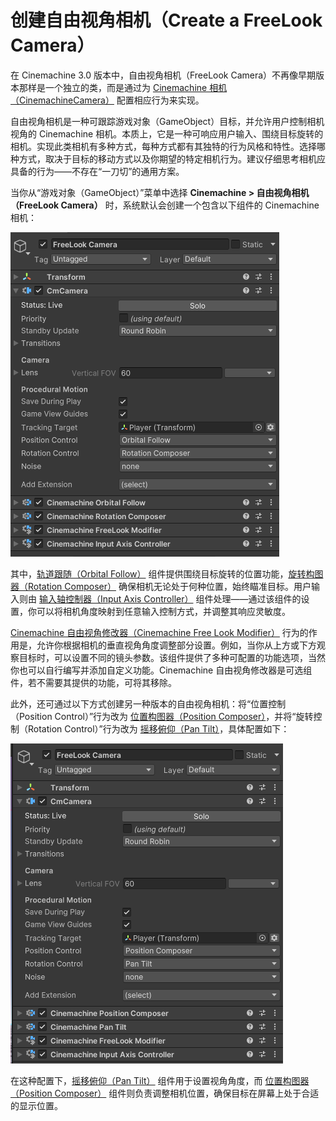 # 创建自由视角相机（Create a FreeLook Camera）

在 Cinemachine 3.0 版本中，自由视角相机（FreeLook Camera）不再像早期版本那样是一个独立的类，而是通过为 [Cinemachine 相机（CinemachineCamera）](CinemachineCamera.md) 配置相应行为来实现。

自由视角相机是一种可跟踪游戏对象（GameObject）目标，并允许用户控制相机视角的 Cinemachine 相机。本质上，它是一种可响应用户输入、围绕目标旋转的相机。实现此类相机有多种方式，每种方式都有其独特的行为风格和特性。选择哪种方式，取决于目标的移动方式以及你期望的特定相机行为。建议仔细思考相机应具备的行为——不存在“一刀切”的通用方案。

当你从“游戏对象（GameObject）”菜单中选择 **Cinemachine > 自由视角相机（FreeLook Camera）** 时，系统默认会创建一个包含以下组件的 Cinemachine 相机：

![默认自由视角相机检视面板（Default Free Look Inspector）](images/DefaultFreeLookInspector.png)

其中，[轨道跟随（Orbital Follow）](CinemachineOrbitalFollow.md) 组件提供围绕目标旋转的位置功能，[旋转构图器（Rotation Composer）](CinemachineRotationComposer.md) 确保相机无论处于何种位置，始终瞄准目标。用户输入则由 [输入轴控制器（Input Axis Controller）](CinemachineInputAxisController.md) 组件处理——通过该组件的设置，你可以将相机角度映射到任意输入控制方式，并调整其响应灵敏度。

[Cinemachine 自由视角修改器（Cinemachine Free Look Modifier）](CinemachineFreeLookModifier.md) 行为的作用是，允许你根据相机的垂直视角角度调整部分设置。例如，当你从上方或下方观察目标时，可以设置不同的镜头参数。该组件提供了多种可配置的功能选项，当然你也可以自行编写并添加自定义功能。Cinemachine 自由视角修改器是可选组件，若不需要其提供的功能，可将其移除。

此外，还可通过以下方式创建另一种版本的自由视角相机：将“位置控制（Position Control）”行为改为 [位置构图器（Position Composer）](CinemachinePositionComposer.md)，并将“旋转控制（Rotation Control）”行为改为 [摇移俯仰（Pan Tilt）](CinemachinePanTilt.md)，具体配置如下：

![替代版自由视角相机检视面板（Alternative Free Look Inspector）](images/AlternativeFreeLookInspector.png)

在这种配置下，[摇移俯仰（Pan Tilt）](CinemachinePanTilt.md) 组件用于设置视角角度，而 [位置构图器（Position Composer）](CinemachinePositionComposer.md) 组件则负责调整相机位置，确保目标在屏幕上处于合适的显示位置。